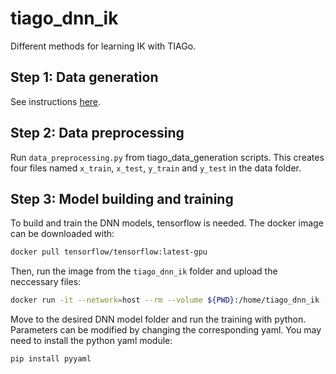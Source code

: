 # tiago_dnn_ik

Different methods for learning IK with TIAGo.

## Step 1: Data generation
See instructions [here](tiago_data_generation/datagen_info.md).

## Step 2: Data preprocessing
Run `data_preprocessing.py` from tiago_data_generation scripts. This creates four files named `x_train`, `x_test`, `y_train` and `y_test` in the data folder. 

## Step 3: Model building and training
To build and train the DNN models, tensorflow is needed. The docker image can be downloaded with:
```bash
docker pull tensorflow/tensorflow:latest-gpu
```
Then, run the image from the `tiago_dnn_ik` folder and upload the neccessary files:
```bash
docker run -it --network=host --rm --volume ${PWD}:/home/tiago_dnn_ik --gpus all --name tensorflow_container tensorflow/tensorflow:latest-gpu /bin/bash
```
Move to the desired DNN model folder and run the training with python. Parameters can be modified by changing the corresponding yaml.
You may need to install the python yaml module:
```bash
pip install pyyaml
```